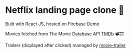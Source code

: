 # Netflix landing page clone 🍿

Built with React JS, hosted on Firebase [Demo](https://paulinas-netflix.web.app)

Movies fetched from The Movie Database API [TMDb](https://www.themoviedb.org/?language=pl) 📽🎞

Trailers (displayed after clicked) managed by [movie-trailer](https://github.com/lacymorrow/movie-trailer)
